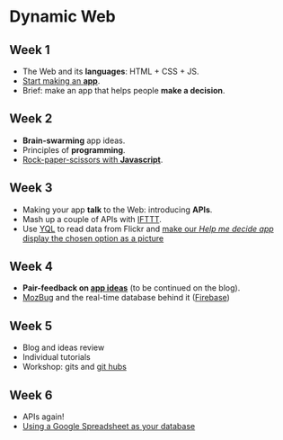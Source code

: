 # Dynamic Web


## Week 1

* The Web and its **languages**: HTML + CSS + JS.
* [Start making an **app**](http://codepen.io/baddeo/pen/KnxEF).
* Brief: make an app that helps people **make a decision**.


## Week 2

* **Brain-swarming** app ideas.
* Principles of **programming**. 
* [Rock-paper-scissors with **Javascript**](http://codepen.io/baddeo/debug/hcwCv).


## Week 3

* Making your app **talk** to the Web: introducing **APIs**.
* Mash up a couple of APIs with [IFTTT](https://ifttt.com/).
* Use [YQL](https://developer.yahoo.com/yql) to read data from Flickr and [make our *Help me decide app* display the chosen option as a picture](http://codepen.io/baddeo/pen/cbxft)


## Week 4

* **Pair-feedback on [app ideas](http://bit.ly/web14203-app-ideas)** (to be continued on the blog).
* [MozBug](mzl.la/mozbug) and the real-time database behind it ([Firebase](http://firebase.com))


## Week 5

* Blog and ideas review
* Individual tutorials 
* Workshop: gits and [git hubs](https://github.com/)


## Week 6

* APIs again!
* [Using a Google Spreadsheet as your database](https://github.com/matteomenapace/rave-WEB14203/tree/master/spreadsheet-api-tutorial) 


